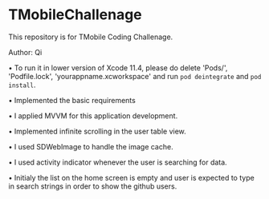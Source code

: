 # TMobileChallenage
This repository is for TMobile Coding Challenage.

Author: Qi

• To run it in lower version of Xcode 11.4, please do delete 'Pods/', 'Podfile.lock', 'yourappname.xcworkspace' and run `pod deintegrate` and `pod install`.

• Implemented the basic requirements

• I applied MVVM for this application development.

• Implemented infinite scrolling in the user table view.

• I used SDWebImage to handle the image cache.

• I used activity indicator whenever the user is searching for data.

• Initialy the list on the home screen is empty and user is expected to type in search strings in order to show the github users.


